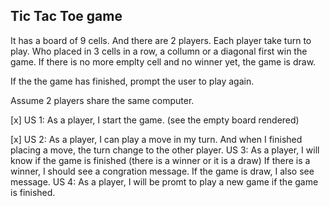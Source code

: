 ## Tic Tac Toe game

It has a board of 9 cells.
And there are 2 players.
Each player take turn to play.
Who placed in 3 cells in a row, a collumn or a diagonal first win the game.
If there is no more emplty cell and no winner yet, the game is draw.

If the the game has finished, prompt the user to play again.

Assume 2 players share the same computer.

[x] US 1: As a player, I start the game. (see the empty board rendered)

[x] US 2: As a player, I can play a move in my turn. And when I finished placing a move, the turn change to the other player.
US 3: As a player, I will know if the game is finished (there is a winner or it is a draw)
If there is a winner, I should see a congration message. If the game is draw, I also see message.
US 4: As a player, I will be promt to play a new game if the game is finished.
